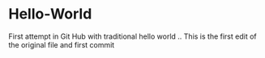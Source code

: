 # Hello-World
First attempt in Git Hub with traditional hello world .. 
This is the first edit of the original file and first commit

